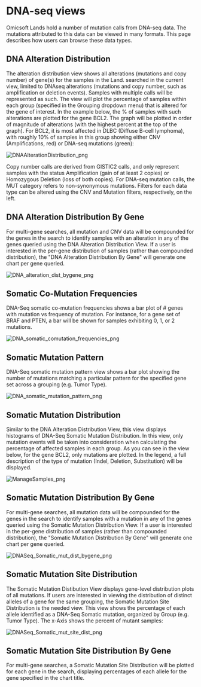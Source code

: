 # DNA-seq views

Omicsoft Lands hold a number of mutation calls from DNA-seq data. The mutations attributed to this data can be viewed in many formats. This page describes how users can browse these data types.

## DNA Alteration Distribution

The alteration distribution view shows all alterations (mutations and copy number) of gene(s) for the samples in the Land. searched in the current view, limited to DNAseq alterations (mutations and copy number, such as amplification or deletion events). Samples with multiple calls will be represented as such. The view will plot the percentage of samples within each group (specified in the Grouping dropdown menu) that is altered for the gene of interest. In the example below, the % of samples with such alterations are plotted for the gene BCL2. The graph will be plotted in order of magnitude of alterations (with the highest percent at the top of the graph). For BCL2, it is most affected in DLBC (Diffuse B-cell lymphoma), with roughly 10% of samples in this group showing either CNV (Amplifications, red) or DNA-seq mutations (green):

![DNAAlterationDistribution_png](../../images/DNAAlterDist.png)

Copy number calls are derived from GISTIC2 calls, and only represent samples with the status Amplification (gain of at least 2 copies) or Homozygous Deletion (loss of both copies). For DNA-seq mutation calls, the MUT category refers to non-synonymous mutations. Filters for each data type can be altered using the CNV and Mutation filters, respectively, on the left.

## DNA Alteration Distribution By Gene

For multi-gene searches, all mutation and CNV data will be compounded for the genes in the search to identify samples with an alteration in any of the genes queried using the DNA Alteration Distribution View. If a user is interested in the per-gene distribution of samples (rather than compounded distribution), the "DNA Alteration Distribution By Gene" will generate one chart per gene queried.

![DNA_alteration_dist_bygene_png](../../images/DNA_alteration_dist_bygene.png)


## Somatic Co-Mutation Frequencies

DNA-Seq somatic co-mutation frequencies shows a bar plot of # genes with mutation vs frequency of mutation. For instance, for a gene set of BRAF and PTEN, a bar will be shown for samples exhibiting 0, 1, or 2 mutations.

![DNA_somatic_comutation_frequencies_png](../../images/DNA_somatic_comutation_frequencies.png)

## Somatic Mutation Pattern

DNA-Seq somatic mutation pattern view shows a bar plot showing the number of mutations matching a particular pattern for the specified gene set across a grouping (e.g. Tumor Type).

![DNA_somatic_mutation_pattern_png](../../images/DNA_somatic_mutation_pattern.png)


## Somatic Mutation Distribution

Similar to the DNA Alteration Distribution View, this view displays histograms of DNA-Seq Somatic Mutation Distribution. In this view, only mutation events will be taken into consideration when calculating the percentage of affected samples in each group. As you can see in the view below, for the gene BCL2, only mutations are plotted. In the legend, a full description of the type of mutation (Indel, Deletion, Substitution) will be displayed.

![ManageSamples_png](../../images/DNAseqSomaticMutation.png)

## Somatic Mutation Distribution By Gene

For multi-gene searches, all mutation data will be compounded for the genes in the search to identify samples with a mutation in any of the genes queried using the Somatic Mutation Distribution View. If a user is interested in the per-gene distribution of samples (rather than compounded distribution), the "Somatic Mutation Distribution By Gene" will generate one chart per gene queried.

![DNASeq_Somatic_mut_dist_bygene_png](../../images/DNASeq_Somatic_mut_dist_bygene.png)

## Somatic Mutation Site Distribution

The Somatic Mutation Distibution View displays gene-level distribution plots of all mutations. If users are interested in viewing the distribution of distinct alleles of a gene for the same grouping, the Somatic Mutation Site Distribution is the needed view. This view shows the percentage of each allele identified as a DNA-Seq Somatic mutation, organized by Group (e.g. Tumor Type). The x-Axis shows the percent of mutant samples:

![DNASeq_Somatic_mut_site_dist_png](../../images/dnaseq_somatic_mut_site_dist.png)

## Somatic Mutation Site Distribution By Gene

For multi-gene searches, a Somatic Mutation Site Distribution will be plotted for each gene in the search, displaying percentages of each allele for the gene specified in the chart title.
